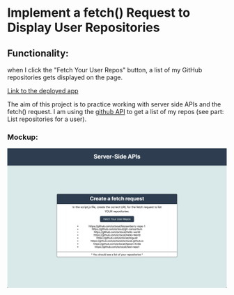 # Implement a fetch() Request to Display User Repositories

## Functionality:

when I click the "Fetch Your User Repos" button, a list of my GitHub repositories gets displayed on the page.

<a href="">Link to the deployed app</a>

The aim of this project is to practice working with server side APIs and the fetch() request. I am using the <a href="https://docs.github.com/en/rest/reference/repos#list-repositories-for-a-user">github API</a> to get a list of my repos (see part: List repositories for a user).

### Mockup:

<img src="./assets/images/01-solution-screenshot.png">
